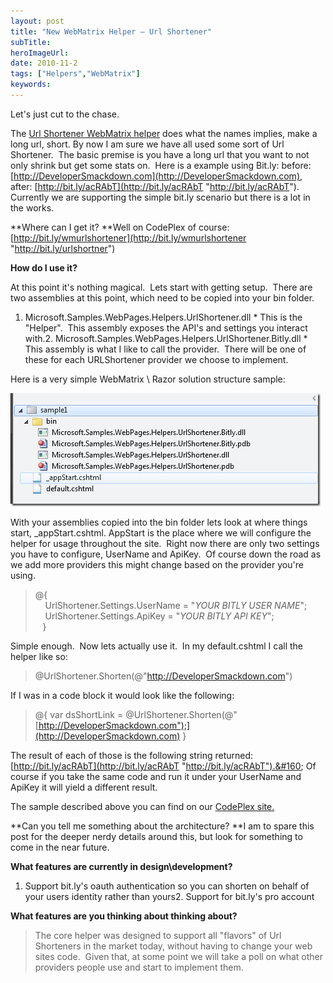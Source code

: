 ```yaml
---
layout: post 
title: "New WebMatrix Helper – Url Shortener"
subTitle: 
heroImageUrl: 
date: 2010-11-2
tags: ["Helpers","WebMatrix"]
keywords: 
---
```


Let's just cut to the chase.&#160; 

The [Url Shortener WebMatrix helper](http://bit.ly/urlshortner) does what the names implies, make a long url, short. By now I am sure we have all used some sort of Url Shortener.&#160; The basic premise is you have a long url that you want to not only shrink but get some stats on.&#160; Here is a example using Bit.ly: before: [http://DeveloperSmackdown.com](http://DeveloperSmackdown.com), after: [http://bit.ly/acRAbT](http://bit.ly/acRAbT "http://bit.ly/acRAbT"). Currently we are supporting the simple bit.ly scenario but there is a lot in the works.

**Where can I get it? **Well on CodePlex of course: [http://bit.ly/wmurlshortener](http://bit.ly/wmurlshortener "http://bit.ly/urlshortner") 

**How do I use it?**

At this point it's nothing magical.&#160; Lets start with getting setup.&#160; There are two assemblies at this point, which need to be copied into your bin folder.

1.  Microsoft.Samples.WebPages.Helpers.UrlShortener.dll
        *   This is the "Helper".&#160; This assembly exposes the API's and settings you interact with.2.  Microsoft.Samples.WebPages.Helpers.UrlShortener.Bitly.dll
        *   This assembly is what I like to call the provider.&#160; There will be one of these for each URLShortener provider we choose to implement.  

Here is a very simple WebMatrix \ Razor solution structure sample:

[![image](image_thumb_1.png "image")](http://csell.net/content/binary/Windows-Live-Writer/New-WebMatrix-Helper--Url-Shortner_6D42/image_4.png)

With your assemblies copied into the bin folder lets look at where things start, _appStart.cshtml. AppStart is the place where we will configure the helper for usage throughout the site.&#160; Right now there are only two settings you have to configure, UserName and ApiKey.&#160; Of course down the road as we add more providers this might change based on the provider you're using.
  > @{      
> &#160;&#160;&#160; UrlShortener.Settings.UserName = "_YOUR BITLY USER NAME_";       
> &#160;&#160;&#160; UrlShortener.Settings.ApiKey = "_YOUR BITLY API KEY_";       
> &#160;&#160; }  

Simple enough.&#160; Now lets actually use it.&#160; In my default.cshtml I call the helper like so:
  > @UrlShortener.Shorten(@"http://DeveloperSmackdown.com")  

If I was in a code block it would look like the following:
  > @{ var dsShortLink = @UrlShortener.Shorten(@"[http://DeveloperSmackdown.com");](http://DeveloperSmackdown.com) }  

The result of each of those is the following string returned: [http://bit.ly/acRAbT](http://bit.ly/acRAbT "http://bit.ly/acRAbT").&#160; Of course if you take the same code and run it under your UserName and ApiKey it will yield a different result.

The sample described above you can find on our [CodePlex site.](http://bit.ly/wmurlshortener)

**Can you tell me something about the architecture? **I am to spare this post for the deeper nerdy details around this, but look for something to come in the near future.

**What features are currently in design\development?**

1.  Support bit.ly's oauth authentication so you can shorten on behalf of your users identity rather than yours2.  Support for bit.ly's pro account  

**What features are you thinking about thinking about?**
  > The core helper was designed to support all "flavors" of Url Shorteners in the market today, without having to change your web sites code.&#160; Given that, at some point we will take a poll on what other providers people use and start to implement them.